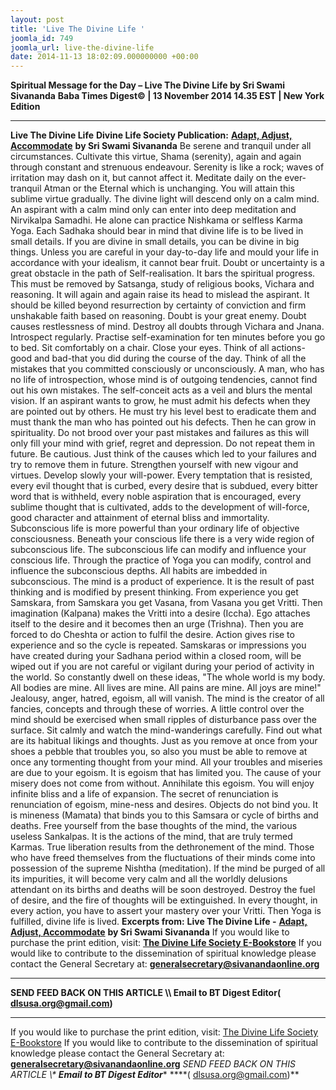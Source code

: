 ```yaml
---
layout: post
title: 'Live The Divine Life '
joomla_id: 749
joomla_url: live-the-divine-life
date: 2014-11-13 18:02:09.000000000 +00:00
---
```

**Spiritual Message for the Day – Live The Divine Life by Sri Swami Sivananda**
**Baba Times Digest© | 13 November 2014 14.35 EST | New York Edition**
* * *  
**Live The Divine Life**
**Divine Life Society Publication:** [**Adapt, Adjust, Accommodate**](http://www.sivanandaonline.org/public_html/?cmd=displaysection&section_id=376&format=html) **by Sri Swami Sivananda**
Be serene and tranquil under all circumstances. Cultivate this virtue, Shama (serenity), again and again through constant and strenuous endeavour. Serenity is like a rock; waves of irritation may dash on it, but cannot affect it. Meditate daily on the ever-tranquil Atman or the Eternal which is unchanging. You will attain this sublime virtue gradually. The divine light will descend only on a calm mind. An aspirant with a calm mind only can enter into deep meditation and Nirvikalpa Samadhi. He alone can practice Nishkama or selfless Karma Yoga.
Each Sadhaka should bear in mind that divine life is to be lived in small details. If you are divine in small details, you can be divine in big things. Unless you are careful in your day-to-day life and mould your life in accordance with your idealism, it cannot bear fruit.
Doubt or uncertainty is a great obstacle in the path of Self-realisation. It bars the spiritual progress. This must be removed by Satsanga, study of religious books, Vichara and reasoning. It will again and again raise its head to mislead the aspirant. It should be killed beyond resurrection by certainty of conviction and firm unshakable faith based on reasoning.
Doubt is your great enemy. Doubt causes restlessness of mind. Destroy all doubts through Vichara and Jnana.
Introspect regularly. Practise self-examination for ten minutes before you go to bed. Sit comfortably on a chair. Close your eyes. Think of all actions-good and bad-that you did during the course of the day. Think of all the mistakes that you committed consciously or unconsciously.
A man, who has no life of introspection, whose mind is of outgoing tendencies, cannot find out his own mistakes. The self-conceit acts as a veil and blurs the mental vision. If an aspirant wants to grow, he must admit his defects when they are pointed out by others. He must try his level best to eradicate them and must thank the man who has pointed out his defects. Then he can grow in spirituality.
Do not brood over your past mistakes and failures as this will only fill your mind with grief, regret and depression. Do not repeat them in future. Be cautious. Just think of the causes which led to your failures and try to remove them in future. Strengthen yourself with new vigour and virtues. Develop slowly your will-power.
Every temptation that is resisted, every evil thought that is curbed, every desire that is subdued, every bitter word that is withheld, every noble aspiration that is encouraged, every sublime thought that is cultivated, adds to the development of will-force, good character and attainment of eternal bliss and immortality.
Subconscious life is more powerful than your ordinary life of objective consciousness. Beneath your conscious life there is a very wide region of subconscious life. The subconscious life can modify and influence your conscious life. Through the practice of Yoga you can modify, control and influence the subconscious depths. All habits are imbedded in subconscious.
The mind is a product of experience. It is the result of past thinking and is modified by present thinking.
From experience you get Samskara, from Samskara you get Vasana, from Vasana you get Vritti. Then imagination (Kalpana) makes the Vritti into a desire (Iccha). Ego attaches itself to the desire and it becomes then an urge (Trishna). Then you are forced to do Cheshta or action to fulfil the desire. Action gives rise to experience and so the cycle is repeated.
Samskaras or impressions you have created during your Sadhana period within a closed room, will be wiped out if you are not careful or vigilant during your period of activity in the world. So constantly dwell on these ideas, "The whole world is my body. All bodies are mine. All lives are mine. All pains are mine. All joys are mine!" Jealousy, anger, hatred, egoism, all will vanish.
The mind is the creator of all fancies, concepts and through these of worries. A little control over the mind should be exercised when small ripples of disturbance pass over the surface. Sit calmly and watch the mind-wanderings carefully. Find out what are its habitual likings and thoughts.
Just as you remove at once from your shoes a pebble that troubles you, so also you must be able to remove at once any tormenting thought from your mind.
All your troubles and miseries are due to your egoism. It is egoism that has limited you. The cause of your misery does not come from without. Annihilate this egoism. You will enjoy infinite bliss and a life of expansion.
The secret of renunciation is renunciation of egoism, mine-ness and desires. Objects do not bind you. It is mineness (Mamata) that binds you to this Samsara or cycle of births and deaths.
Free yourself from the base thoughts of the mind, the various useless Sankalpas. It is the actions of the mind, that are truly termed Karmas. True liberation results from the dethronement of the mind. Those who have freed themselves from the fluctuations of their minds come into possession of the supreme Nishtha (meditation). If the mind be purged of all its impurities, it will become very calm and all the worldly delusions attendant on its births and deaths will be soon destroyed.
Destroy the fuel of desire, and the fire of thoughts will be extinguished.
In every thought, in every action, you have to assert your mastery over your Vritti. Then Yoga is fulfilled, divine life is lived.
**Excerpts from:**  **Live The Divine Life -** [**Adapt, Adjust, Accommodate**](http://www.sivanandaonline.org/public_html/?cmd=displaysection&section_id=376&format=html) **by Sri Swami Sivananda**
If you would like to purchase the print edition, visit: **[The Divine Life Society E-Bookstore](http://www.dlshq.org/download/download.htm)**
If you would like to contribute to the dissemination of spiritual knowledge please contact the General Secretary at: [](mailto:%20%3Cscript%20type=%27text/javascript%27%3E%20%3C%21--%20var%20prefix%20=%20%27ma%27%20+%20%27il%27%20+%20%27to%27;%20var%20path%20=%20%27hr%27%20+%20%27ef%27%20+%20%27=%27;%20var%20addy57016%20=%20%27generalsecretary%27%20+%20%27@%27;%20addy57016%20=%20addy57016%20+%20%27sivanandaonline%27%20+%20%27.%27%20+%20%27org%27;%20document.write%28%27%3Ca%20%27%20+%20path%20+%20%27%5C%27%27%20+%20prefix%20+%20%27:%27%20+%20addy57016%20+%20%27%5C%27%3E%27%29;%20document.write%28addy57016%29;%20document.write%28%27%3C%5C/a%3E%27%29;%20//--%3E%5Cn%20%3C/script%3E%3Cscript%20type=%27text/javascript%27%3E%20%3C%21--%20document.write%28%27%3Cspan%20style=%5C%27display:%20none;%5C%27%3E%27%29;%20//--%3E%20%3C/script%3EThis%20email%20address%20is%20being%20protected%20from%20spambots.%20You%20need%20JavaScript%20enabled%20to%20view%20it.%20%3Cscript%20type=%27text/javascript%27%3E%20%3C%21--%20document.write%28%27%3C/%27%29;%20document.write%28%27span%3E%27%29;%20//--%3E%20%3C/script%3E?subject=Contribution%20to%20Dissemination%20of%20Spiritual%20Knowledge) **generalsecretary@sivanandaonline.org**
****
**SEND FEED BACK ON THIS ARTICLE \\\ Email to BT Digest Editor[](mailto:%20%3Cscript%20type=%27text/javascript%27%3E%20%3C%21--%20var%20prefix%20=%20%27ma%27%20+%20%27il%27%20+%20%27to%27;%20var%20path%20=%20%27hr%27%20+%20%27ef%27%20+%20%27=%27;%20var%20addy72654%20=%20%27dlsusa.org%27%20+%20%27@%27;%20addy72654%20=%20addy72654%20+%20%27gmail%27%20+%20%27.%27%20+%20%27com%27;%20document.write%28%27%3Ca%20%27%20+%20path%20+%20%27%5C%27%27%20+%20prefix%20+%20%27:%27%20+%20addy72654%20+%20%27%5C%27%3E%27%29;%20document.write%28addy72654%29;%20document.write%28%27%3C%5C/a%3E%27%29;%20//--%3E%5Cn%20%3C/script%3E%3Cscript%20type=%27text/javascript%27%3E%20%3C%21--%20document.write%28%27%3Cspan%20style=%5C%27display:%20none;%5C%27%3E%27%29;%20//--%3E%20%3C/script%3EThis%20email%20address%20is%20being%20protected%20from%20spambots.%20You%20need%20JavaScript%20enabled%20to%20view%20it.%20%3Cscript%20type=%27text/javascript%27%3E%20%3C%21--%20document.write%28%27%3C/%27%29;%20document.write%28%27span%3E%27%29;%20//--%3E%20%3C/script%3E?subject=DLS%20Posts)( [dlsusa.org@gmail.com](mailto:dlsusa.org@gmail.com))**
* * *
  
If you would like to purchase the print edition, visit: [The Divine Life Society E-Bookstore](http://www.dlshq.org/download/download.htm)
If you would like to contribute to the dissemination of spiritual knowledge please contact the General Secretary at: **[generalsecretary@sivanandaonline.org](mailto:generalsecretary@sivanandaonline.org)**
**SEND FEED BACK ON THIS ARTICLE \\\**  **Email to BT Digest Editor**** [](mailto:%20%3Cscript%20type=%27text/javascript%27%3E%20%3C%21--%20var%20prefix%20=%20%27ma%27%20+%20%27il%27%20+%20%27to%27;%20var%20path%20=%20%27hr%27%20+%20%27ef%27%20+%20%27=%27;%20var%20addy72654%20=%20%27dlsusa.org%27%20+%20%27@%27;%20addy72654%20=%20addy72654%20+%20%27gmail%27%20+%20%27.%27%20+%20%27com%27;%20document.write%28%27%3Ca%20%27%20+%20path%20+%20%27%5C%27%27%20+%20prefix%20+%20%27:%27%20+%20addy72654%20+%20%27%5C%27%3E%27%29;%20document.write%28addy72654%29;%20document.write%28%27%3C%5C/a%3E%27%29;%20//--%3E%5Cn%20%3C/script%3E%3Cscript%20type=%27text/javascript%27%3E%20%3C%21--%20document.write%28%27%3Cspan%20style=%5C%27display:%20none;%5C%27%3E%27%29;%20//--%3E%20%3C/script%3EThis%20email%20address%20is%20being%20protected%20from%20spambots.%20You%20need%20JavaScript%20enabled%20to%20view%20it.%20%3Cscript%20type=%27text/javascript%27%3E%20%3C%21--%20document.write%28%27%3C/%27%29;%20document.write%28%27span%3E%27%29;%20//--%3E%20%3C/script%3E?subject=DLS%20Posts)****( [dlsusa.org@gmail.com](mailto:dlsusa.org@gmail.com))**  
